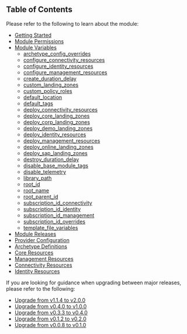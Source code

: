 ## Table of Contents

Please refer to the following to learn about the module:

- [Getting Started][wiki_getting_started]
- [Module Permissions][wiki_module_permissions]
- [Module Variables][wiki_module_variables]
  - [archetype_config_overrides][wiki_module_variables_archetype_config_overrides]
  - [configure_connectivity_resources][wiki_module_variables_configure_connectivity_resources]
  - [configure_identity_resources][wiki_module_variables_configure_identity_resources]
  - [configure_management_resources][wiki_module_variables_configure_management_resources]
  - [create_duration_delay][wiki_module_variables_create_duration_delay]
  - [custom_landing_zones][wiki_module_variables_custom_landing_zones]
  - [custom_policy_roles][wiki_module_variables_custom_policy_roles]
  - [default_location][wiki_module_variables_default_location]
  - [default_tags][wiki_module_variables_default_tags]
  - [deploy_connectivity_resources][wiki_module_variables_deploy_connectivity_resources]
  - [deploy_core_landing_zones][wiki_module_variables_deploy_core_landing_zones]
  - [deploy_corp_landing_zones][wiki_module_variables_deploy_corp_landing_zones]
  - [deploy_demo_landing_zones][wiki_module_variables_deploy_demo_landing_zones]
  - [deploy_identity_resources][wiki_module_variables_deploy_identity_resources]
  - [deploy_management_resources][wiki_module_variables_deploy_management_resources]
  - [deploy_online_landing_zones][wiki_module_variables_deploy_online_landing_zones]
  - [deploy_sap_landing_zones][wiki_module_variables_deploy_sap_landing_zones]
  - [destroy_duration_delay][wiki_module_variables_destroy_duration_delay]
  - [disable_base_module_tags][wiki_module_variables_disable_base_module_tags]
  - [disable_telemetry][wiki_module_variables_disable_telemetry]
  - [library_path][wiki_module_variables_library_path]
  - [root_id][wiki_module_variables_root_id]
  - [root_name][wiki_module_variables_root_name]
  - [root_parent_id][wiki_module_variables_root_parent_id]
  - [subscription_id_connectivity][wiki_module_variables_subscription_id_connectivity]
  - [subscription_id_identity][wiki_module_variables_subscription_id_identity]
  - [subscription_id_management][wiki_module_variables_subscription_id_management]
  - [subscription_id_overrides][wiki_module_variables_subscription_id_overrides]
  - [template_file_variables][wiki_module_variables_template_file_variables]
- [Module Releases][wiki_module_releases]
- [Provider Configuration][wiki_provider_configuration]
- [Archetype Definitions][wiki_archetype_definitions]
- [Core Resources][wiki_core_resources]
- [Management Resources][wiki_management_resources]
- [Connectivity Resources][wiki_connectivity_resources]
- [Identity Resources][wiki_identity_resources]

If you are looking for guidance when upgrading between major releases, please refer to the following:

- [Upgrade from v1.1.4 to v2.0.0][wiki_upgrade_from_v1_1_4_to_v2_0_0]
- [Upgrade from v0.4.0 to v1.0.0][wiki_upgrade_from_v0_4_0_to_v1_0_0]
- [Upgrade from v0.3.3 to v0.4.0][wiki_upgrade_from_v0_3_3_to_v0_4_0]
- [Upgrade from v0.1.2 to v0.2.0][wiki_upgrade_from_v0_1_2_to_v0_2_0]
- [Upgrade from v0.0.8 to v0.1.0][wiki_upgrade_from_v0_0_8_to_v0_1_0]

 [//]: # (************************)
 [//]: # (INSERT LINK LABELS BELOW)
 [//]: # (************************)

[wiki_getting_started]:               ./%5BUser-Guide%5D-Getting-Started "Wiki - Getting Started"
[wiki_module_permissions]:            ./%5BUser-Guide%5D-Module-Permissions "Wiki - Module Permissions"
[wiki_module_variables]:              ./%5BUser-Guide%5D-Module-Variables "Wiki - Module Variables"
[wiki_module_releases]:               ./%5BUser-Guide%5D-Module-Releases "Wiki - Module Releases"
[wiki_provider_configuration]:        ./%5BUser-Guide%5D-Provider-Configuration "Wiki - Provider Configuration"
[wiki_archetype_definitions]:         ./%5BUser-Guide%5D-Archetype-Definitions "Wiki - Archetype Definitions"
[wiki_core_resources]:                ./%5BUser-Guide%5D-Core-Resources "Wiki - Core Resources"
[wiki_management_resources]:          ./%5BUser-Guide%5D-Management-Resources "Wiki - Management Resources"
[wiki_connectivity_resources]:        ./%5BUser-Guide%5D-Connectivity-Resources "Wiki - Connectivity Resources"
[wiki_identity_resources]:            ./%5BUser-Guide%5D-Identity-Resources "Wiki - Identity Resources"
[wiki_upgrade_from_v1_1_4_to_v2_0_0]: ./%5BUser-Guide%5D-Upgrade-from-v1.1.4-to-v2.0.0 "Wiki - Upgrade from v1.1.4 to v2.0.0"
[wiki_upgrade_from_v0_4_0_to_v1_0_0]: ./%5BUser-Guide%5D-Upgrade-from-v0.4.0-to-v1.0.0 "Wiki - Upgrade from v0.4.0 to v1.0.0"
[wiki_upgrade_from_v0_3_3_to_v0_4_0]: ./%5BUser-Guide%5D-Upgrade-from-v0.3.3-to-v0.4.0 "Wiki - Upgrade from v0.3.3 to v0.4.0"
[wiki_upgrade_from_v0_1_2_to_v0_2_0]: ./%5BUser-Guide%5D-Upgrade-from-v0.1.2-to-v0.2.0 "Wiki - Upgrade from v0.1.2 to v0.2.0"
[wiki_upgrade_from_v0_0_8_to_v0_1_0]: ./%5BUser-Guide%5D-Upgrade-from-v0.0.8-to-v0.1.0 "Wiki - Upgrade from v0.0.8 to v0.1.0"

[wiki_module_variables_archetype_config_overrides]:       ./%5BVariables%5D-archetype_config_overrides "Instructions for how to use the archetype_config_overrides variable."
[wiki_module_variables_configure_connectivity_resources]: ./%5BVariables%5D-configure_connectivity_resources "Instructions for how to use the configure_connectivity_resources variable."
[wiki_module_variables_configure_identity_resources]:     ./%5BVariables%5D-configure_identity_resources "Instructions for how to use the configure_identity_resources variable."
[wiki_module_variables_configure_management_resources]:   ./%5BVariables%5D-configure_management_resources "Instructions for how to use the configure_management_resources variable."
[wiki_module_variables_create_duration_delay]:            ./%5BVariables%5D-create_duration_delay "Instructions for how to use the create_duration_delay variable."
[wiki_module_variables_custom_landing_zones]:             ./%5BVariables%5D-custom_landing_zones "Instructions for how to use the custom_landing_zones variable."
[wiki_module_variables_custom_policy_roles]:              ./%5BVariables%5D-custom_policy_roles "Instructions for how to use the custom_policy_roles variable."
[wiki_module_variables_default_location]:                 ./%5BVariables%5D-default_location "Instructions for how to use the default_location variable."
[wiki_module_variables_default_tags]:                     ./%5BVariables%5D-default_tags "Instructions for how to use the default_tags variable."
[wiki_module_variables_deploy_connectivity_resources]:    ./%5BVariables%5D-deploy_connectivity_resources "Instructions for how to use the deploy_connectivity_resources variable."
[wiki_module_variables_deploy_core_landing_zones]:        ./%5BVariables%5D-deploy_core_landing_zones "Instructions for how to use the deploy_core_landing_zones variable."
[wiki_module_variables_deploy_corp_landing_zones]:        ./%5BVariables%5D-deploy_corp_landing_zones "Instructions for how to use the deploy_corp_landing_zones variable."
[wiki_module_variables_deploy_demo_landing_zones]:        ./%5BVariables%5D-deploy_demo_landing_zones "Instructions for how to use the deploy_demo_landing_zones variable."
[wiki_module_variables_deploy_identity_resources]:        ./%5BVariables%5D-deploy_identity_resources "Instructions for how to use the deploy_identity_resources variable."
[wiki_module_variables_deploy_management_resources]:      ./%5BVariables%5D-deploy_management_resources "Instructions for how to use the deploy_management_resources variable."
[wiki_module_variables_deploy_online_landing_zones]:      ./%5BVariables%5D-deploy_online_landing_zones "Instructions for how to use the deploy_online_landing_zones variable."
[wiki_module_variables_deploy_sap_landing_zones]:         ./%5BVariables%5D-deploy_sap_landing_zones "Instructions for how to use the deploy_sap_landing_zones variable."
[wiki_module_variables_destroy_duration_delay]:           ./%5BVariables%5D-destroy_duration_delay "Instructions for how to use the destroy_duration_delay variable."
[wiki_module_variables_disable_base_module_tags]:         ./%5BVariables%5D-disable_base_module_tags "Instructions for how to use the disable_base_module_tags variable."
[wiki_module_variables_disable_telemetry]:                ./%5BVariables%5D-disable_telemetry "Instructions for how to use the disable_telemetry variable."
[wiki_module_variables_library_path]:                     ./%5BVariables%5D-library_path "Instructions for how to use the library_path variable."
[wiki_module_variables_root_id]:                          ./%5BVariables%5D-root_id "Instructions for how to use the root_id variable."
[wiki_module_variables_root_name]:                        ./%5BVariables%5D-root_name "Instructions for how to use the root_name variable."
[wiki_module_variables_root_parent_id]:                   ./%5BVariables%5D-root_parent_id "Instructions for how to use the root_parent_id variable."
[wiki_module_variables_subscription_id_connectivity]:     ./%5BVariables%5D-subscription_id_connectivity "Instructions for how to use the subscription_id_connectivity variable."
[wiki_module_variables_subscription_id_identity]:         ./%5BVariables%5D-subscription_id_identity "Instructions for how to use the subscription_id_identity variable."
[wiki_module_variables_subscription_id_management]:       ./%5BVariables%5D-subscription_id_management "Instructions for how to use the subscription_id_management variable."
[wiki_module_variables_subscription_id_overrides]:        ./%5BVariables%5D-subscription_id_overrides "Instructions for how to use the subscription_id_overrides variable."
[wiki_module_variables_template_file_variables]:          ./%5BVariables%5D-template_file_variables "Instructions for how to use the template_file_variables variable."
